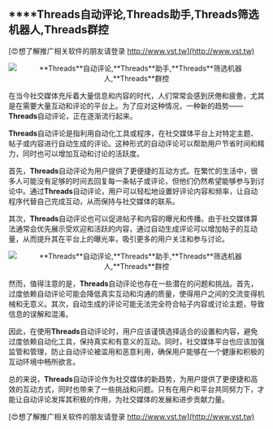 ## ****Threads**自动评论,**Threads**助手,**Threads**筛选机器人,**Threads**群控**

[😍想了解推广相关软件的朋友请登录 http://www.vst.tw](http://www.vst.tw)

 <center><img src="https://vst.tw/MP4/tuiguang/png/7.png" alt="**Threads**自动评论,**Threads**助手,**Threads**筛选机器人,**Threads**群控"></center>

在当今社交媒体充斥着大量信息和内容的时代，人们常常会感到厌倦和疲惫，尤其是在需要大量互动和评论的平台上。为了应对这种情况，一种新的趋势——**Threads**自动评论，正在逐渐流行起来。

**Threads**自动评论是指利用自动化工具或程序，在社交媒体平台上对特定主题、帖子或内容进行自动生成的评论。这种形式的自动评论可以帮助用户节省时间和精力，同时也可以增加互动和讨论的活跃度。

首先，**Threads**自动评论为用户提供了更便捷的互动方式。在繁忙的生活中，很多人可能没有足够的时间去回复每一条帖子或评论，但他们仍然希望能够参与到讨论中。通过**Threads**自动评论，用户可以轻松地设置好评论内容和频率，让自动程序代替自己完成互动，从而保持与社交媒体的联系。

其次，**Threads**自动评论也可以促进帖子和内容的曝光和传播。由于社交媒体算法通常会优先展示受欢迎和活跃的内容，通过自动生成评论可以增加帖子的互动量，从而提升其在平台上的曝光率，吸引更多的用户关注和参与讨论。

 <center><img src="https://vst.tw/MP4/tuiguang/png/1.png" alt="**Threads**自动评论,**Threads**助手,**Threads**筛选机器人,**Threads**群控"></center>

然而，值得注意的是，**Threads**自动评论也存在一些潜在的问题和挑战。首先，过度依赖自动评论可能会降低真实互动和沟通的质量，使得用户之间的交流变得机械和无意义。其次，自动生成的评论可能无法完全符合帖子内容或讨论主题，导致信息的误解和混淆。

因此，在使用**Threads**自动评论时，用户应该谨慎选择适合的设置和内容，避免过度依赖自动化工具，保持真实和有意义的互动。同时，社交媒体平台也应该加强监管和管理，防止自动评论被滥用和恶意利用，确保用户能够在一个健康和积极的互动环境中畅所欲言。

总的来说，**Threads**自动评论作为社交媒体的新趋势，为用户提供了更便捷和高效的互动方式，同时也带来了一些挑战和问题。只有在用户和平台共同努力下，才能让自动评论发挥其积极的作用，为社交媒体的发展和进步贡献力量。

[😍想了解推广相关软件的朋友请登录 http://www.vst.tw](http://www.vst.tw)



